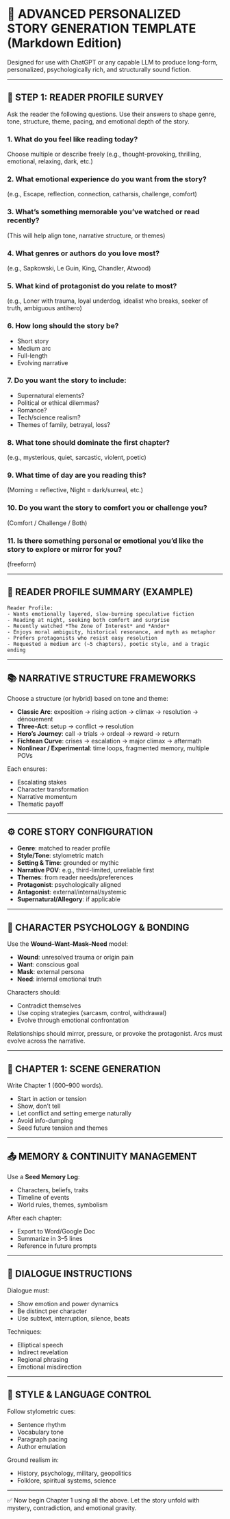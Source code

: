 # 📘 ADVANCED PERSONALIZED STORY GENERATION TEMPLATE (Markdown Edition)

Designed for use with ChatGPT or any capable LLM to produce long-form, personalized, psychologically rich, and structurally sound fiction.

---

## 🎯 STEP 1: READER PROFILE SURVEY

Ask the reader the following questions. Use their answers to shape genre, tone, structure, theme, pacing, and emotional depth of the story.

### 1. What do you feel like reading today?
Choose multiple or describe freely (e.g., thought-provoking, thrilling, emotional, relaxing, dark, etc.)

### 2. What emotional experience do you want from the story?
(e.g., Escape, reflection, connection, catharsis, challenge, comfort)

### 3. What’s something memorable you’ve watched or read recently?
(This will help align tone, narrative structure, or themes)

### 4. What genres or authors do you love most?
(e.g., Sapkowski, Le Guin, King, Chandler, Atwood)

### 5. What kind of protagonist do you relate to most?
(e.g., Loner with trauma, loyal underdog, idealist who breaks, seeker of truth, ambiguous antihero)

### 6. How long should the story be?
- Short story
- Medium arc
- Full-length
- Evolving narrative

### 7. Do you want the story to include:
- Supernatural elements?
- Political or ethical dilemmas?
- Romance?
- Tech/science realism?
- Themes of family, betrayal, loss?

### 8. What tone should dominate the first chapter?
(e.g., mysterious, quiet, sarcastic, violent, poetic)

### 9. What time of day are you reading this?
(Morning = reflective, Night = dark/surreal, etc.)

### 10. Do you want the story to comfort you or challenge you?
(Comfort / Challenge / Both)

### 11. Is there something personal or emotional you’d like the story to explore or mirror for you?
(freeform)

---

## 🧠 READER PROFILE SUMMARY (EXAMPLE)

```
Reader Profile:
- Wants emotionally layered, slow-burning speculative fiction
- Reading at night, seeking both comfort and surprise
- Recently watched *The Zone of Interest* and *Andor*
- Enjoys moral ambiguity, historical resonance, and myth as metaphor
- Prefers protagonists who resist easy resolution
- Requested a medium arc (~5 chapters), poetic style, and a tragic ending
```

---

## 📚 NARRATIVE STRUCTURE FRAMEWORKS

Choose a structure (or hybrid) based on tone and theme:

- **Classic Arc**: exposition → rising action → climax → resolution → dénouement  
- **Three-Act**: setup → conflict → resolution  
- **Hero’s Journey**: call → trials → ordeal → reward → return  
- **Fichtean Curve**: crises → escalation → major climax → aftermath  
- **Nonlinear / Experimental**: time loops, fragmented memory, multiple POVs

Each ensures:
- Escalating stakes
- Character transformation
- Narrative momentum
- Thematic payoff

---

## ⚙️ CORE STORY CONFIGURATION

- **Genre**: matched to reader profile
- **Style/Tone**: stylometric match
- **Setting & Time**: grounded or mythic
- **Narrative POV**: e.g., third-limited, unreliable first
- **Themes**: from reader needs/preferences
- **Protagonist**: psychologically aligned
- **Antagonist**: external/internal/systemic
- **Supernatural/Allegory**: if applicable

---

## 🧍 CHARACTER PSYCHOLOGY & BONDING

Use the **Wound–Want–Mask–Need** model:

- **Wound**: unresolved trauma or origin pain  
- **Want**: conscious goal  
- **Mask**: external persona  
- **Need**: internal emotional truth

Characters should:
- Contradict themselves
- Use coping strategies (sarcasm, control, withdrawal)
- Evolve through emotional confrontation

Relationships should mirror, pressure, or provoke the protagonist. Arcs must evolve across the narrative.

---

## 📖 CHAPTER 1: SCENE GENERATION

Write Chapter 1 (600–900 words).

- Start in action or tension
- Show, don’t tell
- Let conflict and setting emerge naturally
- Avoid info-dumping
- Seed future tension and themes

---

## 📤 MEMORY & CONTINUITY MANAGEMENT

Use a **Seed Memory Log**:
- Characters, beliefs, traits
- Timeline of events
- World rules, themes, symbolism

After each chapter:
- Export to Word/Google Doc
- Summarize in 3–5 lines
- Reference in future prompts

---

## 💬 DIALOGUE INSTRUCTIONS

Dialogue must:
- Show emotion and power dynamics
- Be distinct per character
- Use subtext, interruption, silence, beats

Techniques:
- Elliptical speech
- Indirect revelation
- Regional phrasing
- Emotional misdirection

---

## 📜 STYLE & LANGUAGE CONTROL

Follow stylometric cues:
- Sentence rhythm
- Vocabulary tone
- Paragraph pacing
- Author emulation

Ground realism in:
- History, psychology, military, geopolitics
- Folklore, spiritual systems, science

---

✅ Now begin Chapter 1 using all the above. Let the story unfold with mystery, contradiction, and emotional gravity.
